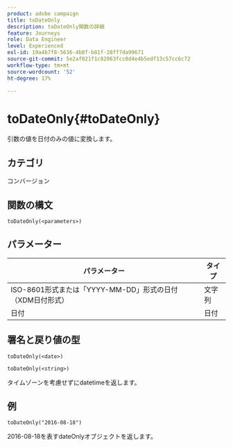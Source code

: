 ```yaml
---
product: adobe campaign
title: toDateOnly
description: toDateOnly関数の詳細
feature: Journeys
role: Data Engineer
level: Experienced
exl-id: 19a4b7f8-5636-4b8f-b81f-28ff7da99671
source-git-commit: 5e2af021f1c82063fcc0d4e4b5edf13c57cc6c72
workflow-type: tm+mt
source-wordcount: '52'
ht-degree: 17%

---
```


# toDateOnly{#toDateOnly}

引数の値を日付のみの値に変換します。

## カテゴリ

コンバージョン

## 関数の構文

`toDateOnly(<parameters>)`

## パラメーター

| パラメーター | タイプ |
|-----------|------------------|
| ISO-8601形式または「YYYY-MM-DD」形式の日付（XDM日付形式） | 文字列 |
| 日付 | 日付 |

## 署名と戻り値の型

`toDateOnly(<date>)`

`toDateOnly(<string>)`

タイムゾーンを考慮せずにdatetimeを返します。

## 例

`toDateOnly("2016-08-18")`

2016-08-18を表すdateOnlyオブジェクトを返します。